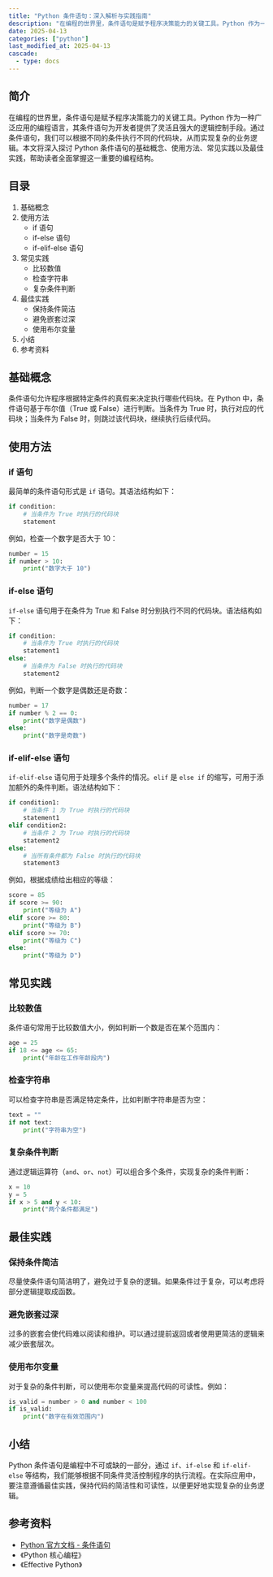 ```yaml
---
title: "Python 条件语句：深入解析与实践指南"
description: "在编程的世界里，条件语句是赋予程序决策能力的关键工具。Python 作为一种广泛应用的编程语言，其条件语句为开发者提供了灵活且强大的逻辑控制手段。通过条件语句，我们可以根据不同的条件执行不同的代码块，从而实现复杂的业务逻辑。本文将深入探讨 Python 条件语句的基础概念、使用方法、常见实践以及最佳实践，帮助读者全面掌握这一重要的编程结构。"
date: 2025-04-13
categories: ["python"]
last_modified_at: 2025-04-13
cascade:
  - type: docs
---
```



## 简介
在编程的世界里，条件语句是赋予程序决策能力的关键工具。Python 作为一种广泛应用的编程语言，其条件语句为开发者提供了灵活且强大的逻辑控制手段。通过条件语句，我们可以根据不同的条件执行不同的代码块，从而实现复杂的业务逻辑。本文将深入探讨 Python 条件语句的基础概念、使用方法、常见实践以及最佳实践，帮助读者全面掌握这一重要的编程结构。

<!-- more -->
## 目录
1. 基础概念
2. 使用方法
    - if 语句
    - if-else 语句
    - if-elif-else 语句
3. 常见实践
    - 比较数值
    - 检查字符串
    - 复杂条件判断
4. 最佳实践
    - 保持条件简洁
    - 避免嵌套过深
    - 使用布尔变量
5. 小结
6. 参考资料

## 基础概念
条件语句允许程序根据特定条件的真假来决定执行哪些代码块。在 Python 中，条件语句基于布尔值（True 或 False）进行判断。当条件为 True 时，执行对应的代码块；当条件为 False 时，则跳过该代码块，继续执行后续代码。

## 使用方法

### if 语句
最简单的条件语句形式是 `if` 语句。其语法结构如下：

```python
if condition:
    # 当条件为 True 时执行的代码块
    statement
```

例如，检查一个数字是否大于 10：

```python
number = 15
if number > 10:
    print("数字大于 10")
```

### if-else 语句
`if-else` 语句用于在条件为 True 和 False 时分别执行不同的代码块。语法结构如下：

```python
if condition:
    # 当条件为 True 时执行的代码块
    statement1
else:
    # 当条件为 False 时执行的代码块
    statement2
```

例如，判断一个数字是偶数还是奇数：

```python
number = 17
if number % 2 == 0:
    print("数字是偶数")
else:
    print("数字是奇数")
```

### if-elif-else 语句
`if-elif-else` 语句用于处理多个条件的情况。`elif` 是 `else if` 的缩写，可用于添加额外的条件判断。语法结构如下：

```python
if condition1:
    # 当条件 1 为 True 时执行的代码块
    statement1
elif condition2:
    # 当条件 2 为 True 时执行的代码块
    statement2
else:
    # 当所有条件都为 False 时执行的代码块
    statement3
```

例如，根据成绩给出相应的等级：

```python
score = 85
if score >= 90:
    print("等级为 A")
elif score >= 80:
    print("等级为 B")
elif score >= 70:
    print("等级为 C")
else:
    print("等级为 D")
```

## 常见实践

### 比较数值
条件语句常用于比较数值大小，例如判断一个数是否在某个范围内：

```python
age = 25
if 18 <= age <= 65:
    print("年龄在工作年龄段内")
```

### 检查字符串
可以检查字符串是否满足特定条件，比如判断字符串是否为空：

```python
text = ""
if not text:
    print("字符串为空")
```

### 复杂条件判断
通过逻辑运算符（`and`、`or`、`not`）可以组合多个条件，实现复杂的条件判断：

```python
x = 10
y = 5
if x > 5 and y < 10:
    print("两个条件都满足")
```

## 最佳实践

### 保持条件简洁
尽量使条件语句简洁明了，避免过于复杂的逻辑。如果条件过于复杂，可以考虑将部分逻辑提取成函数。

### 避免嵌套过深
过多的嵌套会使代码难以阅读和维护。可以通过提前返回或者使用更简洁的逻辑来减少嵌套层次。

### 使用布尔变量
对于复杂的条件判断，可以使用布尔变量来提高代码的可读性。例如：

```python
is_valid = number > 0 and number < 100
if is_valid:
    print("数字在有效范围内")
```

## 小结
Python 条件语句是编程中不可或缺的一部分，通过 `if`、`if-else` 和 `if-elif-else` 等结构，我们能够根据不同条件灵活控制程序的执行流程。在实际应用中，要注意遵循最佳实践，保持代码的简洁性和可读性，以便更好地实现复杂的业务逻辑。

## 参考资料
- [Python 官方文档 - 条件语句](https://docs.python.org/3/tutorial/controlflow.html#if-statements)
- 《Python 核心编程》
- 《Effective Python》